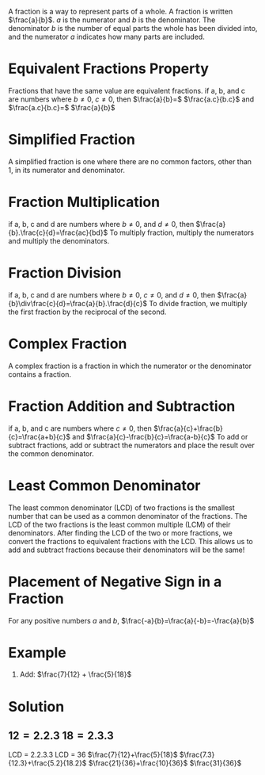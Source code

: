 A fraction is a way to represent parts of a whole. A fraction is written $\frac{a}{b}$. $a$ is the numerator and $b$ is the denominator.
The denominator $b$ is the number of equal parts the whole has been divided into, and the numerator $a$ indicates how many parts are included.
# Equivalent Fractions Property
Fractions that have the same value are equivalent fractions. if a, b, and c are numbers where $b\neq0$, $c\neq0$, then $\frac{a}{b}=$ $\frac{a.c}{b.c}$ and $\frac{a.c}{b.c}=$ $\frac{a}{b}$
# Simplified Fraction
A simplified fraction is one where there are no common factors, other than 1, in its numerator and denominator.
# Fraction Multiplication
if a, b, c and d are numbers where $b\neq0$, and $d\neq0$, then $\frac{a}{b}.\frac{c}{d}=\frac{ac}{bd}$ 
To multiply fraction, multiply the numerators and multiply the denominators.
# Fraction Division
if a, b, c and d are numbers where $b\neq0$, $c\neq0$, and $d\neq0$, then $\frac{a}{b}\div\frac{c}{d}=\frac{a}{b}.\frac{d}{c}$ 
To divide fraction, we multiply the first fraction by the reciprocal of the second.
# Complex Fraction
A complex fraction is a fraction in which the numerator or the denominator contains a fraction.
# Fraction Addition and Subtraction
if a, b, and c are numbers where $c\neq0$, then 
$\frac{a}{c}+\frac{b}{c}=\frac{a+b}{c}$ and $\frac{a}{c}-\frac{b}{c}=\frac{a-b}{c}$ 
To add or subtract fractions, add or subtract the numerators and place the result over the common denominator.
# Least Common Denominator
The least common denominator (LCD) of two fractions is the smallest number that can be used as a common denominator of the fractions. The LCD of the two fractions is the least common multiple (LCM) of their denominators. After finding the LCD of the two or more fractions, we convert the fractions to equivalent fractions with the LCD. This allows us to add and subtract fractions because their denominators will be the same!
# Placement of Negative Sign in a Fraction
For any positive numbers $a$ and $b$,
$\frac{-a}{b}=\frac{a}{-b}=-\frac{a}{b}$
# Example
1. Add: $\frac{7}{12} + \frac{5}{18}$
# Solution
$12=2.2.3$
$18=2.3.3$
------------
LCD = $2.2.3.3$
LCD = 36
$\frac{7}{12}+\frac{5}{18}$
$\frac{7.3}{12.3}+\frac{5.2}{18.2}$
$\frac{21}{36}+\frac{10}{36}$
$\frac{31}{36}$
